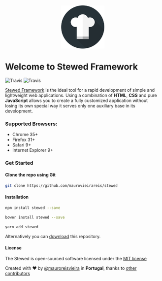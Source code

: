 <p align="center">
    <a href="http://maurovieirareis.github.io/stewed/index.html" target="_blank">
    	<img width="140" src="docs/assets/images/logo/stewed_dark.jpg">
    </a><br>
</p>

# Welcome to Stewed Framework

![Travis](https://img.shields.io/travis/rust-lang/rust.svg?style=flat-square)
![Travis](https://img.shields.io/dub/l/vibe-d.svg)

[Stewed Framework](http://maurovieirareis.github.io/stewed) is the ideal tool for a rapid development of simple and lightweight web applications.
Using a combination of **HTML**, **CSS** and pure **JavaScript** allows you to create a fully customized application without losing its own special way it serves only one auxiliary base in its development.

### Supported Browsers:
- Chrome 35+
- Firefox 31+
- Safari 9+
- Internet Explorer 9+

### Get Started

#### Clone the repo using Git

```bash
git clone https://github.com/maurovieirareis/stewed
```

#### Installation

```bash
npm install stewed --save
```

```bash
bower install stewed --save
```

```bash
yarn add stewed
```

Alternatively you can [download](https://codeload.github.com/maurovieirareis/stewed/zip/master)
this repository.

#### License

The Stewed is open-sourced software licensed under the [MIT license](http://opensource.org/licenses/MIT)

Created with ♥️ by [@mauroreisvieira](https://twitter.com/mauroreisvieira) in **Portugal**,
thanks to [other contributors](https://github.com/maurovieirareis/stewed/graphs/contributors)


